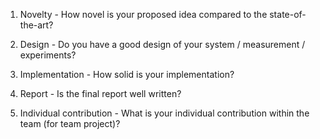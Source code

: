 
1. Novelty - How novel is your proposed idea compared to the state-of-the-art? 


2. Design - Do you have a good design of your system / measurement / experiments? 


3. Implementation - How solid is your implementation? 


4. Report - Is the final report well written? 


5. Individual contribution - What is your individual contribution within the team (for team project)?
